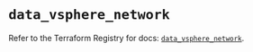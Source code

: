 # `data_vsphere_network`

Refer to the Terraform Registry for docs: [`data_vsphere_network`](https://registry.terraform.io/providers/hashicorp/vsphere/2.8.0/docs/data-sources/network).
